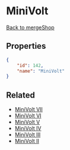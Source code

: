 # MiniVolt

<no description available>

[Back to mergeShop](../merge-shops.md)

## Properties

```json
{
    "id": 142,
    "name": "MiniVolt"
}
```

## Related

- [MiniVolt VII](../items/10059-minivolt-vii.md)
- [MiniVolt VI](../items/10058-minivolt-vi.md)
- [MiniVolt V](../items/10057-minivolt-v.md)
- [MiniVolt IV](../items/10056-minivolt-iv.md)
- [MiniVolt III](../items/10055-minivolt-iii.md)
- [MiniVolt II](../items/10054-minivolt-ii.md)

